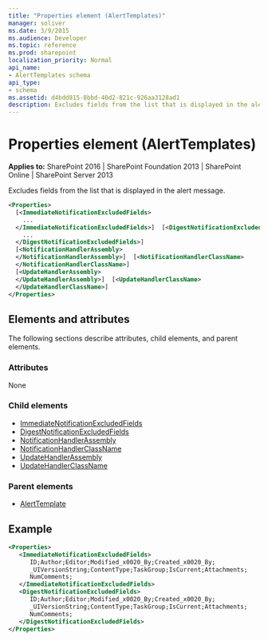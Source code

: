 ```yaml
---
title: "Properties element (AlertTemplates)"
manager: soliver
ms.date: 3/9/2015
ms.audience: Developer
ms.topic: reference
ms.prod: sharepoint
localization_priority: Normal
api_name:
- AlertTemplates schema
api_type:
- schema
ms.assetid: d4bdd815-8bbd-40d2-821c-926aa3128ad1
description: Excludes fields from the list that is displayed in the alert message.
---
```


# Properties element (AlertTemplates)

**Applies to:** SharePoint 2016 | SharePoint Foundation 2013 | SharePoint Online | SharePoint Server 2013
  
Excludes fields from the list that is displayed in the alert message.
  
```XML
<Properties>
  [<ImmediateNotificationExcludedFields>
    ...
  </ImmediateNotificationExcludedFields>]  [<DigestNotificationExcludedFields>
    ...
  </DigestNotificationExcludedFields>]
  [<NotificationHandlerAssembly>
  </NotificationHandlerAssembly>]  [<NotificationHandlerClassName>
  </NotificationHandlerClassName>]
  [<UpdateHandlerAssembly>
  </UpdateHandlerAssembly>]  [<UpdateHandlerClassName>
  </UpdateHandlerClassName>]
</Properties>
```

## Elements and attributes

The following sections describe attributes, child elements, and parent elements.

### Attributes

None
  
### Child elements

- [ImmediateNotificationExcludedFields](immediatenotificationexcludedfields-element-alerttemplates.md) 
- [DigestNotificationExcludedFields](digestnotificationexcludedfields-element-alerttemplates.md) 
- [NotificationHandlerAssembly](notificationhandlerassembly-element-alert-templates.md) 
- [NotificationHandlerClassName](notificationhandlerclassname-element-alerttemplates.md) 
- [UpdateHandlerAssembly](updatehandlerassembly-element-alerttemplates.md) 
- [UpdateHandlerClassName](updatehandlerclassname-element-alerttemplates.md) 
   
### Parent elements

- [AlertTemplate](alerttemplate-element-alerttemplates.md)
   
## Example

```XML
<Properties>
   <ImmediateNotificationExcludedFields>
      ID;Author;Editor;Modified_x0020_By;Created_x0020_By;
      _UIVersionString;ContentType;TaskGroup;IsCurrent;Attachments;
      NumComments;
   </ImmediateNotificationExcludedFields>
   <DigestNotificationExcludedFields>
      ID;Author;Editor;Modified_x0020_By;Created_x0020_By;
      _UIVersionString;ContentType;TaskGroup;IsCurrent;Attachments;
      NumComments;
   </DigestNotificationExcludedFields>
</Properties>
```


